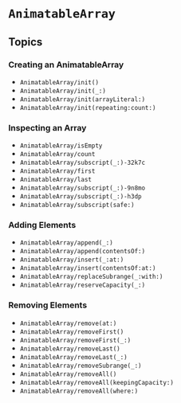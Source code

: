 # ``AnimatableArray``

## Topics

### Creating an AnimatableArray

- ``AnimatableArray/init()``
- ``AnimatableArray/init(_:)``
- ``AnimatableArray/init(arrayLiteral:)``
- ``AnimatableArray/init(repeating:count:)``

### Inspecting an Array

- ``AnimatableArray/isEmpty``
- ``AnimatableArray/count``
- ``AnimatableArray/subscript(_:)-32k7c``
- ``AnimatableArray/first``
- ``AnimatableArray/last``
- ``AnimatableArray/subscript(_:)-9n8mo``
- ``AnimatableArray/subscript(_:)-h3dp``
- ``AnimatableArray/subscript(safe:)``

### Adding Elements

- ``AnimatableArray/append(_:)``
- ``AnimatableArray/append(contentsOf:)``
- ``AnimatableArray/insert(_:at:)``
- ``AnimatableArray/insert(contentsOf:at:)``
- ``AnimatableArray/replaceSubrange(_:with:)``
- ``AnimatableArray/reserveCapacity(_:)``

### Removing Elements

- ``AnimatableArray/remove(at:)``
- ``AnimatableArray/removeFirst()``
- ``AnimatableArray/removeFirst(_:)``
- ``AnimatableArray/removeLast()``
- ``AnimatableArray/removeLast(_:)``
- ``AnimatableArray/removeSubrange(_:)``
- ``AnimatableArray/removeAll()``
- ``AnimatableArray/removeAll(keepingCapacity:)``
- ``AnimatableArray/removeAll(where:)``
